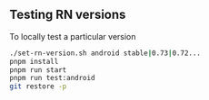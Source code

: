 ## Testing RN versions

To locally test a particular version

```sh
./set-rn-version.sh android stable|0.73|0.72...
pnpm install
pnpm run start
pnpm run test:android
git restore -p
```
